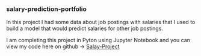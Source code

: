 ### salary-prediction-portfolio
 
In this project I had some data about job postings with salaries that I used to build a model that would predict salaries for other job postings.

I am completing this project in Pyton using Jupyter Notebook and you can view my code here on github -> [Salay-Project](https://github.com/cdean4/salary-prediction-portfolio/blob/master/SalaryProject.ipynb)
